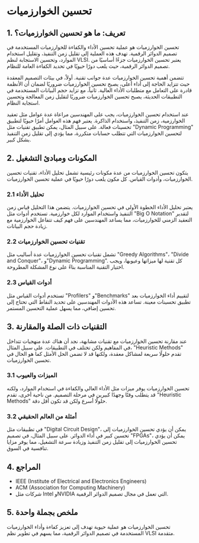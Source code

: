 # تحسين الخوارزميات

## 1. تعريف: ما هو **تحسين الخوارزميات**؟
تحسين الخوارزميات هو عملية تحسين الأداء والكفاءة للخوارزميات المستخدمة في تصميم الدوائر الرقمية. تهدف هذه العملية إلى تقليل زمن التنفيذ، وتقليل استخدام الموارد، وتحسين الاستجابة لنظم VLSI. يعتبر تحسين الخوارزميات جزءًا أساسيًا من تصميم الدوائر الرقمية، حيث يلعب دورًا حيويًا في تحديد الكفاءة العامة للنظام. 

تتضمن أهمية تحسين الخوارزميات عدة جوانب تقنية. أولاً، في بيئات التصميم المعقدة حيث تتزايد الحاجة إلى أداء أعلى، يصبح تحسين الخوارزميات ضروريًا لضمان أن الأنظمة قادرة على التعامل مع متطلبات الأداء العالية. ثانياً، مع تزايد حجم البيانات المستخدمة في التطبيقات الحديثة، يصبح تحسين الخوارزميات ضروريًا لتقليل زمن المعالجة وتحسين استجابة النظام.

عند استخدام تحسين الخوارزميات، يجب على المهندسين مراعاة عدة عوامل مثل تعقيد الخوارزمية، زمن التنفيذ، واستخدام الذاكرة. يعتبر فهم هذه العوامل أمرًا حيويًا لتطبيق تحسينات فعالة. على سبيل المثال، يمكن تطبيق تقنيات مثل "Dynamic Programming" لتحسين الخوارزميات التي تتطلب حسابات متكررة، مما يؤدي إلى تقليل زمن التنفيذ بشكل كبير.

## 2. المكونات ومبادئ التشغيل
يتكون تحسين الخوارزميات من عدة مكونات رئيسية تشمل تحليل الأداء، تقنيات تحسين الخوارزميات، وأدوات القياس. كل مكون يلعب دورًا حيويًا في عملية تحسين الخوارزميات.

### 2.1 تحليل الأداء
يعتبر تحليل الأداء الخطوة الأولى في تحسين الخوارزميات. يتضمن هذا التحليل قياس زمن التنفيذ واستخدام الموارد لكل خوارزمية. تستخدم أدوات مثل "Big O Notation" لتقدير التعقيد الزمني للخوارزميات، مما يساعد المهندسين على فهم كيف تتفاعل الخوارزمية مع زيادة حجم البيانات.

### 2.2 تقنيات تحسين الخوارزميات
تشمل تقنيات تحسين الخوارزميات عدة أساليب مثل "Greedy Algorithms"، "Divide and Conquer"، و"Dynamic Programming". كل تقنية لها ميزاتها وعيوبها، ويجب اختيار التقنية المناسبة بناءً على نوع المشكلة المطروحة. 

### 2.3 أدوات القياس
تستخدم أدوات القياس مثل "Profilers" و"Benchmarks" لتقييم أداء الخوارزميات بعد تطبيق تحسينات معينة. تساعد هذه الأدوات المهندسين على تحديد النقاط التي تحتاج إلى تحسين إضافي، مما يسهل عملية التحسين المستمر.

## 3. التقنيات ذات الصلة والمقارنة
عند مقارنة تحسين الخوارزميات مع تقنيات مشابهة، نجد أن هناك عدة منهجيات تتداخل في المفاهيم ولكن تختلف في التطبيقات. على سبيل المثال، "Heuristic Methods" تقدم حلولًا سريعة لمشاكل معقدة، ولكنها قد لا تضمن الحل الأمثل كما هو الحال في تحسين الخوارزميات.

### 3.1 الميزات والعيوب
تحسين الخوارزميات يوفر ميزات مثل الأداء العالي والكفاءة في استخدام الموارد، ولكنه قد يتطلب وقتًا وجهدًا كبيرين في مرحلة التصميم. من ناحية أخرى، تقدم "Heuristic Methods" حلولًا أسرع ولكن قد تكون أقل دقة.

### 3.2 أمثلة من العالم الحقيقي
في تطبيقات مثل "Digital Circuit Design"، يمكن أن يؤدي تحسين الخوارزميات إلى تحسين كبير في أداء الدوائر. على سبيل المثال، في تصميم "FPGAs"، يمكن أن يؤدي تحسين الخوارزميات إلى تقليل زمن التنفيذ وزيادة سرعة التشغيل، مما يوفر مزايا تنافسية في السوق.

## 4. المراجع
- IEEE (Institute of Electrical and Electronics Engineers)
- ACM (Association for Computing Machinery)
- شركات مثل Intel وNVIDIA التي تعمل في مجال تصميم الدوائر الرقمية.

## 5. ملخص بجملة واحدة
تحسين الخوارزميات هو عملية حيوية تهدف إلى تعزيز كفاءة وأداء الخوارزميات المستخدمة في تصميم الدوائر الرقمية، مما يسهم في تطوير نظم VLSI متقدمة.